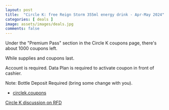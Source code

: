 ```yaml
---
layout: post
title:  "Circle K: free Reign Storm 355ml energy drink - Apr-May 2024"
categories: [ deals ]
image: assets/images/deals.jpg
comments: false
---
```


Under the "Premium Pass" section in the Circle K coupons page, there's about  1000 coupons left.  

While supplies and coupons last.

Account is required.  Data Plan is required to activate coupon in front of cashier.

Note: Bottle Deposit Required (bring some change with you).

- [circlek.coupons](https://circlek.coupons/)


[Circle K discussion on RFD](https://forums.redflagdeals.com/circle-k-free-reign-storm-355ml-energy-drink-any-flavour-digital-coupon-data-required-2689695/)
